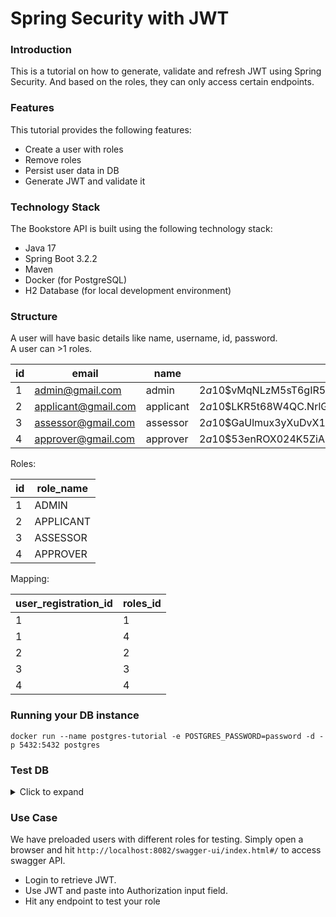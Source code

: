 # Spring Security with JWT 

### Introduction
This is a tutorial on how to generate, validate and refresh JWT using Spring Security. And based on the roles, they can only access certain endpoints.

### Features
This tutorial provides the following features:

- Create a user with roles
- Remove roles
- Persist user data in DB
- Generate JWT and validate it

### Technology Stack
The Bookstore API is built using the following technology stack:

- Java 17
- Spring Boot 3.2.2
- Maven
- Docker (for PostgreSQL)
- H2 Database (for local development environment)


### Structure  
A user will have basic details like name, username, id, password.  
A user can >1 roles.

|id|email|name|password|
|--|-----|----|--------|
|1|admin@gmail.com|admin|$2a$10$vMqNLzM5sT6gIR5VigDj.uypvg1jwteA2CEr8z0D8qRhZzTTnFm6m|
|2|applicant@gmail.com|applicant|$2a$10$LKR5t68W4QC.NrlGuIhI6ubP.xSE87b0u1d02QhKFYg7SikTc6dXe|
|3|assessor@gmail.com|assessor|$2a$10$GaUlmux3yXuDvX1dEWUXUenyqAAKFD1tX7xQcNUBcVMzo6jSnPGTC|
|4|approver@gmail.com|approver|$2a$10$53enROX024K5ZiAbcrX4aOG6ehDGip.Vrm5BqPf5KC2gKJkaeSUT2|


Roles:

|id|role_name|
|--|---------|
|1|ADMIN|
|2|APPLICANT|
|3|ASSESSOR|
|4|APPROVER|


Mapping:

|user_registration_id|roles_id|
|--------------------|--------|
|1                   |1       |
|1                   |4       |
|2                   |2       |
|3                   |3       |
|4                   |4       |

### Running your DB instance
    docker run --name postgres-tutorial -e POSTGRES_PASSWORD=password -d -p 5432:5432 postgres

### Test DB

<details>
<summary>Click to expand</summary><br>

Run docker DB in cli  

    docker exec -it postgres bash  

Connect to DB   

    psql -h localhost -U admin

List of databases

    \l

Connect to database

    \c postgres;

List of tables

    \d

Stop & remove all running proceses  

    docker rm $(docker ps -a -q) -f  
</details>

### Use Case

We have preloaded users with different roles for testing. Simply open a browser and hit `http://localhost:8082/swagger-ui/index.html#/` to access swagger API.

- Login to retrieve JWT.
- Use JWT and paste into Authorization input field.
- Hit any endpoint to test your role

